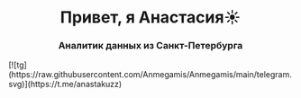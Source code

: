 <h1 align="center">Привет, я Анастасия</a>☀️
<h3 align="center">Аналитик данных из Санкт-Петербурга</h3>
[![tg](https://raw.githubusercontent.com/Anmegamis/Anmegamis/main/telegram.svg)](https://t.me/anastakuzz)